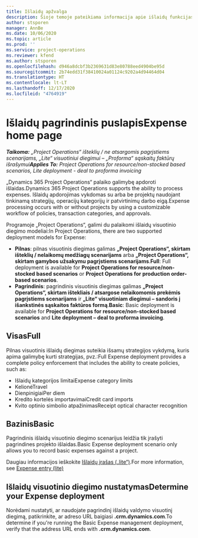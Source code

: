 ```yaml
---
title: Išlaidų apžvalga
description: Šioje temoje pateikiama informacija apie išlaidų funkcijas programoje „Project Operations“.
author: stsporen
manager: AnnBe
ms.date: 10/06/2020
ms.topic: article
ms.prod: ''
ms.service: project-operations
ms.reviewer: kfend
ms.author: stsporen
ms.openlocfilehash: d946a8dcbf3b2369631d83e80788eed4904be95d
ms.sourcegitcommit: 2b74edd31f38410024a01124c9202a4d94464d04
ms.translationtype: HT
ms.contentlocale: lt-LT
ms.lasthandoff: 12/17/2020
ms.locfileid: "4764919"
---
```

# <a name="expense-home-page"></a><span data-ttu-id="32552-103">Išlaidų pagrindinis puslapis</span><span class="sxs-lookup"><span data-stu-id="32552-103">Expense home page</span></span>

<span data-ttu-id="32552-104">_**Taikoma:** „Project Operations“ išteklių / ne atsargomis pagrįstiems scenarijams, „Lite“ visuotiniui diegimui – „Proforma“ sąskaitų faktūrų išrašymui_</span><span class="sxs-lookup"><span data-stu-id="32552-104">_**Applies To:** Project Operations for resource/non-stocked based scenarios, Lite deployment - deal to proforma invoicing_</span></span>


<span data-ttu-id="32552-105">„Dynamics 365 Project Operations“ palaiko galimybę apdoroti išlaidas.</span><span class="sxs-lookup"><span data-stu-id="32552-105">Dynamics 365 Project Operations supports the ability to process expenses.</span></span> <span data-ttu-id="32552-106">Išlaidų apdorojimas vykdomas su arba be projektų naudojant tinkinamą strategijų, operacijų kategorijų ir patvirtinimų darbo eigą.</span><span class="sxs-lookup"><span data-stu-id="32552-106">Expense processing occurs with or without projects by using a customizable workflow of policies, transaction categories, and approvals.</span></span>

<span data-ttu-id="32552-107">Programoje „Project Operations“, galimi du palaikomi išlaidų visuotinio diegimo modeliai:</span><span class="sxs-lookup"><span data-stu-id="32552-107">In Project Operations, there are two supported deployment models for Expense:</span></span> 

- <span data-ttu-id="32552-108">**Pilnas**: pilnas visuotinis diegimas galimas **„Project Operations“, skirtam išteklių / nelaikomų medžiagų scenarijams** arba **„Project Operations“, skirtam gamybos užsakymu pagrįstiems scenarijams**.</span><span class="sxs-lookup"><span data-stu-id="32552-108">**Full**: Full deployment is available for **Project Operations for resource/non-stocked based scenarios** or **Project Operations for production order-based scenarios**.</span></span>
- <span data-ttu-id="32552-109">**Pagrindinis**: pagrindinis visuotinis diegimas galimas **„Project Operations“, skirtam ištekliais / atsargose nelaikomomis prekėmis pagrįstiems scenarijams** ir **„Lite“ visuotiniam diegimui – sandoris į išankstinės sąskaitos faktūros formą**.</span><span class="sxs-lookup"><span data-stu-id="32552-109">**Basic**: Basic deployment is available for **Project Operations for resource/non-stocked based scenarios** and **Lite deployment – deal to proforma invoicing**.</span></span>

## <a name="full"></a><span data-ttu-id="32552-110">Visas</span><span class="sxs-lookup"><span data-stu-id="32552-110">Full</span></span> 
<span data-ttu-id="32552-111">Pilnas visuotinis išlaidų diegimas suteikia išsamų strategijos vykdymą, kuris apima galimybę kurti strategijas, pvz.:</span><span class="sxs-lookup"><span data-stu-id="32552-111">Full Expense deployment provides a complete policy enforcement that includes the ability to create policies, such as:</span></span>

  - <span data-ttu-id="32552-112">Išlaidų kategorijos limitai</span><span class="sxs-lookup"><span data-stu-id="32552-112">Expense category limits</span></span>
  - <span data-ttu-id="32552-113">Kelionė</span><span class="sxs-lookup"><span data-stu-id="32552-113">Travel</span></span>
  - <span data-ttu-id="32552-114">Dienpinigiai</span><span class="sxs-lookup"><span data-stu-id="32552-114">Per diem</span></span>
  - <span data-ttu-id="32552-115">Kredito kortelės importavimai</span><span class="sxs-lookup"><span data-stu-id="32552-115">Credit card imports</span></span>
  - <span data-ttu-id="32552-116">Kvito optinio simbolio atpažinimas</span><span class="sxs-lookup"><span data-stu-id="32552-116">Receipt optical character recognition</span></span>

## <a name="basic"></a><span data-ttu-id="32552-117">Bazinis</span><span class="sxs-lookup"><span data-stu-id="32552-117">Basic</span></span> 
<span data-ttu-id="32552-118">Pagrindinis išlaidų visuotinio diegimo scenarijus leidžia tik įrašyti pagrindines projekto išlaidas.</span><span class="sxs-lookup"><span data-stu-id="32552-118">Basic Expense deployment scenario only allows you to record basic expenses against a project.</span></span> 

<span data-ttu-id="32552-119">Daugiau informacijos ieškokite [Išlaidų įrašas („lite“)](basic-expense.md).</span><span class="sxs-lookup"><span data-stu-id="32552-119">For more information, see [Expense entry (lite)](basic-expense.md)</span></span>

## <a name="determine-your-expense-deployment"></a><span data-ttu-id="32552-120">Išlaidų visuotinio diegimo nustatymas</span><span class="sxs-lookup"><span data-stu-id="32552-120">Determine your Expense deployment</span></span>
<span data-ttu-id="32552-121">Norėdami nustatyti, ar naudojate pagrindinį išlaidų valdymo visuotinį diegimą, patikrinkite, ar adreso URL baigiasi **.crm.dynamics.com**.</span><span class="sxs-lookup"><span data-stu-id="32552-121">To determine if you're running the Basic Expense management deployment, verify that the address URL ends with **.crm.dynamics.com**.</span></span> 
